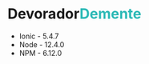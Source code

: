 # Devorador<span _ngcontent-upn-c1="" style="color: #2bb9b6">Demente</span>

- Ionic - 5.4.7
- Node - 12.4.0
- NPM - 6.12.0